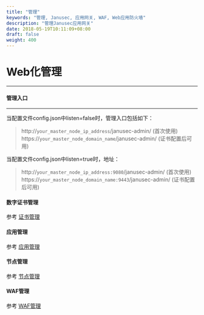 ```yaml
---
title: "管理"
keywords: "管理, Janusec, 应用网关, WAF, Web应用防火墙"
description: "管理Janusec应用网关"
date: 2018-05-19T10:11:09+08:00
draft: false
weight: 400
---
```


# Web化管理
----

#### 管理入口
----

当配置文件config.json中listen=false时，管理入口包括如下：

> http://`your_master_node_ip_address`/janusec-admin/    (首次使用)    
> https://`your_master_node_domain_name`/janusec-admin/  (证书配置后可用)   

当配置文件config.json中listen=true时，地址：  

> http://`your_master_node_ip_address:9080`/janusec-admin/    (首次使用)    
> https://`your_master_node_domain_name:9443`/janusec-admin/  (证书配置后可用) 


#### 数字证书管理
参考 [证书管理](/cn/certificate-management)  

#### 应用管理
参考 [应用管理](/cn/application-management/)

#### 节点管理
参考 [节点管理](/cn/node-management/)

#### WAF管理
参考 [WAF管理](/cn/waf-management/)
